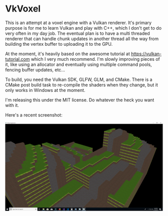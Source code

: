 VkVoxel
====

This is an attempt at a voxel engine with a Vulkan renderer. It's primary purpose is for me to learn Vulkan and play with C++, which I don't get to do very often in my day job. The eventual plan is to have a multi threaded renderer that can handle chunk updates in another thread all the way from building the vertex buffer to uploading it to the GPU.

At the moment, it's heavily based on the awesome tutorial at https://vulkan-tutorial.com which I very much recommend. I'm slowly improving pieces of it, like using an allocator and eventually using multiple command pools, fencing buffer updates, etc...

To build, you need the Vulkan SDK, GLFW, GLM, and CMake. There is a CMake post build task to re-compile the shaders when they change, but it only works in Windows at the moment.

I'm releasing this under the MIT license. Do whatever the heck you want with it.

Here's a recent screenshot:

![Screenshot](screenshot.png)